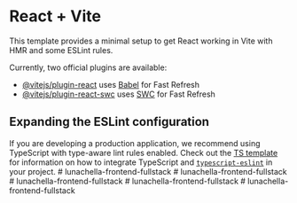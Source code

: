 # React + Vite

This template provides a minimal setup to get React working in Vite with HMR and some ESLint rules.

Currently, two official plugins are available:

- [@vitejs/plugin-react](https://github.com/vitejs/vite-plugin-react/blob/main/packages/plugin-react) uses [Babel](https://babeljs.io/) for Fast Refresh
- [@vitejs/plugin-react-swc](https://github.com/vitejs/vite-plugin-react/blob/main/packages/plugin-react-swc) uses [SWC](https://swc.rs/) for Fast Refresh

## Expanding the ESLint configuration

If you are developing a production application, we recommend using TypeScript with type-aware lint rules enabled. Check out the [TS template](https://github.com/vitejs/vite/tree/main/packages/create-vite/template-react-ts) for information on how to integrate TypeScript and [`typescript-eslint`](https://typescript-eslint.io) in your project.
#   l u n a c h e l l a - f r o n t e n d - f u l l s t a c k  
 #   l u n a c h e l l a - f r o n t e n d - f u l l s t a c k  
 #   l u n a c h e l l a - f r o n t e n d - f u l l s t a c k  
 #   l u n a c h e l l a - f r o n t e n d - f u l l s t a c k  
 #   l u n a c h e l l a - f r o n t e n d - f u l l s t a c k  
 